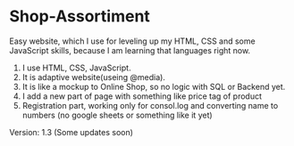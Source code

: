 # Shop-Assortiment
Easy website, which I use for leveling up my HTML, CSS and some JavaScript skills, because I am learning that languages right now. 
 1. I use HTML, CSS, JavaScript.
 2. It is adaptive website(useing @media).
 3. It is like a mockup to Online Shop, so no logic with SQL or Backend yet.
 4. I add a new part of page with something like price tag of product
 5. Registration part, working only for consol.log and converting name to numbers (no google sheets or  something like it yet)

Version: 1.3 (Some updates soon)
